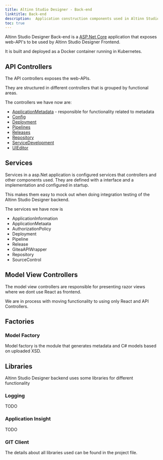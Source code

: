 ```yaml
---
title: Altinn Studio Designer - Back-end
linktitle: Back-end
description:  Application construction components used in Altinn Studio Designer backend.
toc: true
---
```


Altinn Studio Designer Back-end is a [ASP.Net Core](https://docs.microsoft.com/en-us/aspnet/core/) application
that exposes web-API's to be used by Altinn Studio Designer Frontend.

It is built and deployed as a Docker container running in Kubernetes.

## API Controllers
The API controllers exposes the web-APIs.

They are structured in different controllers that is grouped by functional areas.

The controllers we have now are:

- [ApplicationMetadata](https://github.com/Altinn/altinn-studio/blob/master/src/studio/src/designer/backend/Controllers/ApplicationMetadataController.cs) - responsible for functionality related to metadata
- [Config](https://github.com/Altinn/altinn-studio/blob/master/src/studio/src/designer/backend/Controllers/ConfigController.cs)
- [Deployment](https://github.com/Altinn/altinn-studio/blob/master/src/studio/src/designer/backend/Controllers/DeploymentsController.cs)
- [Pipelines](https://github.com/Altinn/altinn-studio/blob/master/src/studio/src/designer/backend/Controllers/PipelinesController.cs)
- [Releases](https://github.com/Altinn/altinn-studio/blob/master/src/studio/src/designer/backend/Controllers/ReleasesController.cs)
- [Repository](https://github.com/Altinn/altinn-studio/blob/master/src/studio/src/designer/backend/Controllers/RepositoryController.cs)
- [ServiceDevelopment](https://github.com/Altinn/altinn-studio/blob/master/src/studio/src/designer/backend/Controllers/ServiceDevelopmentController.cs)
- [UIEditor](https://github.com/Altinn/altinn-studio/blob/master/src/studio/src/designer/backend/Controllers/UIEditorController.cs)

## Services 
Services in a asp.Net application is configured services that controllers and other components used.
They are defined with a interface and a implementation and configured in startup. 

This makes them easy to mock out when doing integration testing of the Altinn Studio Designer backend.

The services we have now is

- ApplicationInformation
- ApplicationMetaata
- AuthorizationPolicy
- Deployment
- Pipeline
- Release
- GiteaAPIWrapper
- Repository
- SourceControl

## Model View Controllers
The model view controllers are responsible for presenting razor views where we dont use React as frontend. 

We are in process with moving functionality to using only React and API Controllers. 


## Factories

### Model Factory
Model factory is the module that generates metadata and C# models based on uploaded XSD. 


## Libraries

Altinn Studio Designer backend uses some libraries for different functionality

### Logging

TODO

### Application Insight

TODO

### GIT Client

The details about all libraries used can be found in the project file. 

